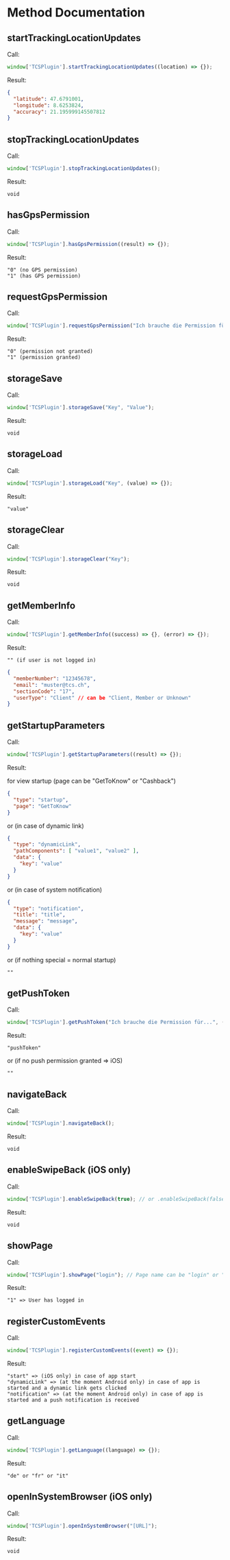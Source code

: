 # Method Documentation
## startTrackingLocationUpdates

Call:
```typescript
window['TCSPlugin'].startTrackingLocationUpdates((location) => {});
```

Result:
```json
{
  "latitude": 47.6791001,
  "longitude": 8.6253824,
  "accuracy": 21.195999145507812
}
```

## stopTrackingLocationUpdates

Call:
```javascript
window['TCSPlugin'].stopTrackingLocationUpdates();
```

Result:
```
void
```

## hasGpsPermission

Call:
```typescript
window['TCSPlugin'].hasGpsPermission((result) => {});
```

Result:
```
"0" (no GPS permission)
"1" (has GPS permission)
```

## requestGpsPermission

Call:
```typescript
window['TCSPlugin'].requestGpsPermission("Ich brauche die Permission für...", (result) => {});
```

Result:
```
"0" (permission not granted)
"1" (permission granted)
```

## storageSave

Call:
```typescript
window['TCSPlugin'].storageSave("Key", "Value");
```

Result:
```
void
```

## storageLoad

Call:
```typescript
window['TCSPlugin'].storageLoad("Key", (value) => {});
```

Result:
```
"value"
```

## storageClear

Call:
```typescript
window['TCSPlugin'].storageClear("Key");
```

Result:
```
void
```

## getMemberInfo

Call:
```typescript
window['TCSPlugin'].getMemberInfo((success) => {}, (error) => {});
```

Result:
```
"" (if user is not logged in)
```
```json
{
  "memberNumber": "12345678",
  "email": "muster@tcs.ch",
  "sectionCode": "17",
  "userType": "Client" // can be "Client, Member or Unknown"
}
```

## getStartupParameters

Call:
```typescript
window['TCSPlugin'].getStartupParameters((result) => {});
```

Result:

for view startup (page can be "GetToKnow" or "Cashback")

```json
{
  "type": "startup",
  "page": "GetToKnow"
}
```

or (in case of dynamic link)

```json
{
  "type": "dynamicLink",
  "pathComponents": [ "value1", "value2" ],
  "data": {
    "key": "value"
  }
}
```

or (in case of system notification)

```json
{
  "type": "notification",
  "title": "title",
  "message": "message",
  "data": {
    "key": "value"
  }
}
```

or (if nothing special = normal startup)

```
""
```

## getPushToken

Call:
```typescript
window['TCSPlugin'].getPushToken("Ich brauche die Permission für...", (result) => {});
```

Result:
```
"pushToken"
```

or (if no push permission granted => iOS)

```
""
```

## navigateBack

Call:
```typescript
window['TCSPlugin'].navigateBack();
```

Result:
```
void
```

## enableSwipeBack (iOS only)

Call:
```typescript
window['TCSPlugin'].enableSwipeBack(true); // or .enableSwipeBack(false)
```

Result:
```
void
```

## showPage

Call:
```typescript
window['TCSPlugin'].showPage("login"); // Page name can be "login" or "membercard"
```

Result:
```
"1" => User has logged in
```

## registerCustomEvents

Call:
```typescript
window['TCSPlugin'].registerCustomEvents((event) => {});
```

Result:
```
"start" => (iOS only) in case of app start
"dynamicLink" => (at the moment Android only) in case of app is started and a dynamic link gets clicked
"notification" => (at the moment Android only) in case of app is started and a push notification is received
```

## getLanguage

Call:
```typescript
window['TCSPlugin'].getLanguage((language) => {});
```

Result:
```
"de" or "fr" or "it"
```

## openInSystemBrowser (iOS only)

Call:
```typescript
window['TCSPlugin'].openInSystemBrowser("[URL]");
```

Result:
```
void
```